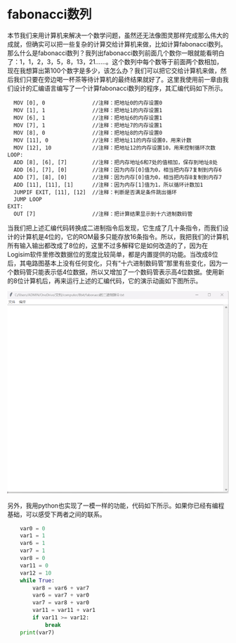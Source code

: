 # fabonacci数列
本节我们来用计算机来解决一个数学问题，虽然还无法像图灵那样完成那么伟大的成就，但确实可以把一些复杂的计算交给计算机来做，比如计算fabonacci数列。那么什么是fabonacci数列？我列出fabonacci数列前面几个数你一眼就能看明白了：1，1，2，3，5，8，13，21……。这个数列中每个数等于前面两个数相加，现在我想算出第100个数字是多少，该怎么办？我们可以把它交给计算机来做，然后我们只要在旁边喝一杯茶等待计算机的最终结果就好了。这里我使用前一章由我们设计的汇编语言编写了一个计算fabonacci数列的程序，其汇编代码如下所示。

```
  MOV [0], 0               //注释：把地址0的内存设置0
  MOV [1], 1               //注释：把地址1的内存设置1
  MOV [6], 1               //注释：把地址6的内存设置1
  MOV [7], 1               //注释：把地址7的内存设置1
  MOV [8], 0               //注释：把地址8的内存设置0
  MOV [11], 0              //注释：把地址11的内存设置0，用来计数
  MOV [12], 10             //注释：把地址12的内存设置10，用来控制循环次数
LOOP:
  ADD [8], [6], [7]        //注释：把内存地址6和7处的值相加，保存到地址8处
  ADD [6], [7], [0]        //注释：因为内存[0]值为0，相当把内存7复制到内存6
  ADD [7], [8], [0]        //注释：因为内存[0]值为0，相当把内存8复制到内存7
  ADD [11], [11], [1]      //注释：因为内存[1]值为1，所以循环计数加1
  JUMPIF EXIT, [11], [12]  //注释：判断是否满足条件跳出循环
  JUMP LOOP
EXIT:
  OUT [7]                  //注释：把计算结果显示到十六进制数码管
```
当我们把上述汇编代码转换成二进制指令后发现，它生成了几十条指令，而我们设计的计算机是4位的，它的ROM最多只能存放16条指令。所以，我把我们的计算机所有输入输出都改成了8位的，这里不过多解释它是如何改造的了，因为在Logisim软件里修改数据位的宽度比较简单，都是内置提供的功能。当改成8位后，其电路图基本上没有任何变化，只有“十六进制数码管”那里有些变化，因为一个数码管只能表示低4位数据，所以又增加了一个数码管表示高4位数据。使用新的8位计算机后，再来运行上述的汇编代码，它的演示动画如下图所示。

![](pic/6-1.gif)

另外，我用python也实现了一模一样的功能，代码如下所示。如果你已经有编程基础，可以感受下两者之间的联系。

```python
	var0 = 0
	var1 = 1
	var6 = 1
	var7 = 1
	var8 = 0
	var11 = 0
	var12 = 10
	while True:
		var8 = var6 + var7
		var6 = var7 + var0
		var7 = var8 + var0
		var11 = var11 + var1
		if var11 >= var12:
			break
	print(var7)
```

